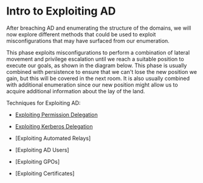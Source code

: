 # Intro to Exploiting AD

After breaching AD and enumerating the structure of the domains, we will now explore different methods that could be used to exploit misconfigurations that may have surfaced from our enumeration.  

This phase exploits misconfigurations to perform a combination of lateral movement and privilege escalation until we reach a suitable position to execute our goals, as shown in the diagram below. This phase is usually combined with persistence to ensure that we can't lose the new position we gain, but this will be covered in the next room. It is also usually combined with additional enumeration since our new position might allow us to acquire additional information about the lay of the land.  

Techniques for Exploiting AD:  

- [Exploiting Permission Delegation](https://github.com/CyberCJ1999/Hacking_Notes/blob/main/Active%20Directory/Exploiting%20AD/Exploiting%20Permission%20Delegation.md)

- [Exploiting Kerberos Delegation](https://github.com/CyberCJ1999/Hacking_Notes/blob/main/Active%20Directory/Exploiting%20AD/Exploiting%20Kerberos%20Delegation.md)

- [Exploiting Automated Relays]

- [Exploiting AD Users]

- [Exploiting GPOs]

- [Exploiting Certificates]